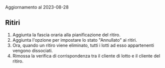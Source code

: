 Aggiornamento al 2023-08-28

## Ritiri

1. Aggiunta la fascia oraria alla pianificazione del ritiro.
2. Aggiunta l'opzione per impostare lo stato "Annullato" ai ritiri.
3. Ora, quando un ritiro viene eliminato, tutti i lotti ad esso appartenenti vengono dissociati.
4. Rimossa la verifica di corrispondenza tra il cliente di lotto e il cliente del ritiro. 
